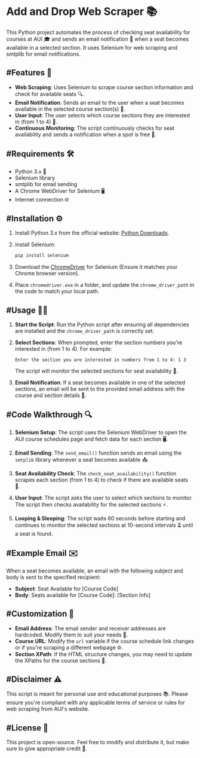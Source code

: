 # Add and Drop Web Scraper 📚

This Python project automates the process of checking seat availability for courses at AUI 🎓 and sends an email notification 📧 when a seat becomes available in a selected section. It uses Selenium for web scraping and smtplib for email notifications.

## #Features 🚀

- **Web Scraping**: Uses Selenium to scrape course section information and check for available seats 🔍.
- **Email Notification**: Sends an email to the user when a seat becomes available in the selected course section(s) 📩.
- **User Input**: The user selects which course sections they are interested in (from 1 to 4) 📝.
- **Continuous Monitoring**: The script continuously checks for seat availability and sends a notification when a spot is free 🔄.

## #Requirements 🛠️

- Python 3.x 🐍
- Selenium library
- smtplib for email sending
- A Chrome WebDriver for Selenium 🖥️
- Internet connection 🌐

## #Installation ⚙️

1. Install Python 3.x from the official website: [Python Downloads](https://www.python.org/downloads/).

2. Install Selenium:
    ```bash
    pip install selenium
    ```

3. Download the [ChromeDriver](https://sites.google.com/chromium.org/driver/) for Selenium (Ensure it matches your Chrome browser version).

4. Place `chromedriver.exe` in a folder, and update the `chrome_driver_path` in the code to match your local path.

## #Usage 🏃‍♂️

1. **Start the Script**: Run the Python script after ensuring all dependencies are installed and the `chrome_driver_path` is correctly set.

2. **Select Sections**: When prompted, enter the section numbers you're interested in (from 1 to 4). For example:
    ```
    Enter the section you are interested in numbers from 1 to 4: 1 3
    ```
   The script will monitor the selected sections for seat availability 🎯.

3. **Email Notification**: If a seat becomes available in one of the selected sections, an email will be sent to the provided email address with the course and section details 📧.

## #Code Walkthrough 🔍

1. **Selenium Setup**: The script uses the Selenium WebDriver to open the AUI course schedules page and fetch data for each section 🖥️.

2. **Email Sending**: The `send_email()` function sends an email using the `smtplib` library whenever a seat becomes available 📤.

3. **Seat Availability Check**: The `check_seat_availability()` function scrapes each section (from 1 to 4) to check if there are available seats 🏫.

4. **User Input**: The script asks the user to select which sections to monitor. The script then checks availability for the selected sections ⚡.

5. **Looping & Sleeping**: The script waits 60 seconds before starting and continues to monitor the selected sections at 10-second intervals ⏳ until a seat is found.

## #Example Email ✉️

When a seat becomes available, an email with the following subject and body is sent to the specified recipient:

- **Subject**: Seat Available for [Course Code]
- **Body**: Seats available for [Course Code]: [Section Info]

## #Customization 🔧

- **Email Address**: The email sender and receiver addresses are hardcoded. Modify them to suit your needs 💌.
- **Course URL**: Modify the `url` variable if the course schedule link changes or if you're scraping a different webpage 🌐.
- **Section XPath**: If the HTML structure changes, you may need to update the XPaths for the course sections 🔄.

## #Disclaimer ⚠️

This script is meant for personal use and educational purposes 📚. Please ensure you're compliant with any applicable terms of service or rules for web scraping from AUI's website.

## #License 📜

This project is open-source. Feel free to modify and distribute it, but make sure to give appropriate credit 🙌.
